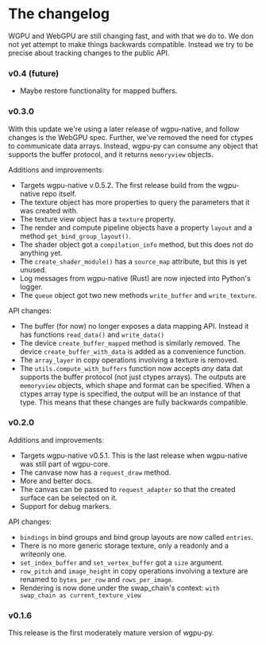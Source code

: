 # The changelog

WGPU and WebGPU are still changing fast, and with that we do to. We don
not yet attempt to make things backwards compatible. Instead we try to
be precise about tracking changes to the public API.


### v0.4 (future)

* Maybe restore functionality for mapped buffers.


### v0.3.0

With this update we're using a later release of wgpu-native, and follow changes
is the WebGPU spec. Further, we've removed the need for ctypes to communicate
data arrays. Instead, wgpu-py can consume any object that supports the buffer
protocol, and it returns `memoryview` objects.

Additions and improvements:

* Targets wgpu-native v.0.5.2. The first release build from the wgpu-native repo itself.
* The texture object has more properties to query the parameters that it was created with.
* The texture view object has a `texture` property.
* The render and compute pipeline objects have a property `layout` and a method `get_bind_group_layout()`.
* The shader object got a `compilation_info` method, but this does not do anything yet.
* The `create_shader_module()` has a `source_map` attribute, but this is yet unused.
* Log messages from wgpu-native (Rust) are now injected into Python's logger.
* The `queue` object got two new methods `write_buffer` and `write_texture`.

API changes:

* The buffer (for now) no longer exposes a data mapping API. Instead it has
  functions `read_data()` and `write_data()`
* The device `create_buffer_mapped` method is similarly removed. The
  device `create_buffer_with_data` is added as a convenience function.
* The `array_layer` in copy operations involving a texture is removed.
* The `utils.compute_with_buffers` function now accepts *any* data dat supports
  the buffer protocol (not just ctypes arrays). The outputs are `memoryview` objects,
  which shape and format can be specified. When a ctypes array type is specified,
  the output will be an instance of that type. This means that these changes are
  fully backwards compatible.


### v0.2.0

Additions and improvements:

* Targets wgpu-native v0.5.1. This is the last release when wgpu-native was still part of wgpu-core.
* The canvase now has a `request_draw` method.
* More and better docs.
* The canvas can be passed to `request_adapter` so that the created surface
  can be selected on it.
* Support for debug markers.

API changes:

* `bindings` in bind groups and bind group layouts are now called `entries`.
* There is no more generic storage texture, only a readonly and a writeonly one.
* `set_index_buffer` and `set_vertex_buffer` got a `size` argument.
* `row_pitch` and `image_height` in copy operations involving a texture
  are renamed to `bytes_per_row` and `rows_per_image`.
* Rendering is now done under the swap_chain's context: `with swap_chain as current_texture_view`


### v0.1.6

This release is the first moderately mature version of wgpu-py.
